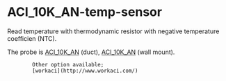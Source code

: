 # ACI_10K_AN-temp-sensor
Read temperature with thermodynamic resistor with negative temperature coefficien (NTC). 

The probe is [ACI_10K_AN](http://www.workaci.com/content/aan-d-4-pb) (duct),
			[ACI_10K_AN](http://www.workaci.com/content/aan-r) (wall mount).

			Other option available;
			[workaci](http://www.workaci.com/)
  
  
